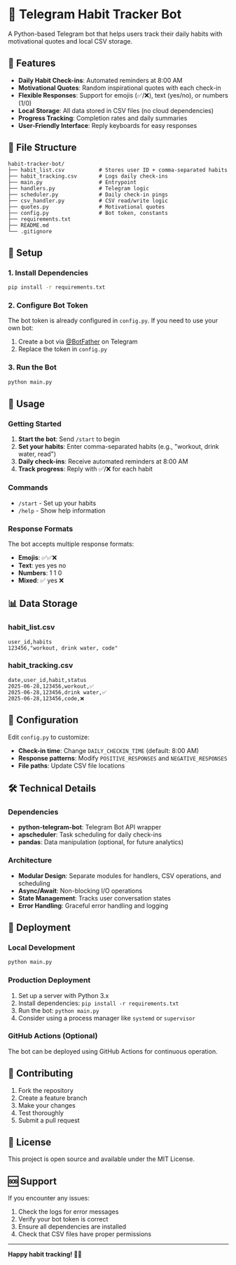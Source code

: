 # 🤖 Telegram Habit Tracker Bot

A Python-based Telegram bot that helps users track their daily habits with motivational quotes and local CSV storage.

## 🎯 Features

- **Daily Habit Check-ins**: Automated reminders at 8:00 AM
- **Motivational Quotes**: Random inspirational quotes with each check-in
- **Flexible Responses**: Support for emojis (✅/❌), text (yes/no), or numbers (1/0)
- **Local Storage**: All data stored in CSV files (no cloud dependencies)
- **Progress Tracking**: Completion rates and daily summaries
- **User-Friendly Interface**: Reply keyboards for easy responses

## 📁 File Structure

```
habit-tracker-bot/
├── habit_list.csv           # Stores user ID + comma-separated habits
├── habit_tracking.csv       # Logs daily check-ins
├── main.py                  # Entrypoint
├── handlers.py              # Telegram logic
├── scheduler.py             # Daily check-in pings
├── csv_handler.py           # CSV read/write logic
├── quotes.py                # Motivational quotes
├── config.py                # Bot token, constants
├── requirements.txt
├── README.md
└── .gitignore
```

## 🚀 Setup

### 1. Install Dependencies

```bash
pip install -r requirements.txt
```

### 2. Configure Bot Token

The bot token is already configured in `config.py`. If you need to use your own bot:

1. Create a bot via [@BotFather](https://t.me/botfather) on Telegram
2. Replace the token in `config.py`

### 3. Run the Bot

```bash
python main.py
```

## 📱 Usage

### Getting Started

1. **Start the bot**: Send `/start` to begin
2. **Set your habits**: Enter comma-separated habits (e.g., "workout, drink water, read")
3. **Daily check-ins**: Receive automated reminders at 8:00 AM
4. **Track progress**: Reply with ✅/❌ for each habit

### Commands

- `/start` - Set up your habits
- `/help` - Show help information

### Response Formats

The bot accepts multiple response formats:

- **Emojis**: ✅✅❌
- **Text**: yes yes no
- **Numbers**: 1 1 0
- **Mixed**: ✅ yes ❌

## 📊 Data Storage

### habit_list.csv
```csv
user_id,habits
123456,"workout, drink water, code"
```

### habit_tracking.csv
```csv
date,user_id,habit,status
2025-06-28,123456,workout,✅
2025-06-28,123456,drink water,✅
2025-06-28,123456,code,❌
```

## 🔧 Configuration

Edit `config.py` to customize:

- **Check-in time**: Change `DAILY_CHECKIN_TIME` (default: 8:00 AM)
- **Response patterns**: Modify `POSITIVE_RESPONSES` and `NEGATIVE_RESPONSES`
- **File paths**: Update CSV file locations

## 🛠️ Technical Details

### Dependencies

- **python-telegram-bot**: Telegram Bot API wrapper
- **apscheduler**: Task scheduling for daily check-ins
- **pandas**: Data manipulation (optional, for future analytics)

### Architecture

- **Modular Design**: Separate modules for handlers, CSV operations, and scheduling
- **Async/Await**: Non-blocking I/O operations
- **State Management**: Tracks user conversation states
- **Error Handling**: Graceful error handling and logging

## 🚀 Deployment

### Local Development
```bash
python main.py
```

### Production Deployment
1. Set up a server with Python 3.x
2. Install dependencies: `pip install -r requirements.txt`
3. Run the bot: `python main.py`
4. Consider using a process manager like `systemd` or `supervisor`

### GitHub Actions (Optional)
The bot can be deployed using GitHub Actions for continuous operation.

## 🤝 Contributing

1. Fork the repository
2. Create a feature branch
3. Make your changes
4. Test thoroughly
5. Submit a pull request

## 📝 License

This project is open source and available under the MIT License.

## 🆘 Support

If you encounter any issues:

1. Check the logs for error messages
2. Verify your bot token is correct
3. Ensure all dependencies are installed
4. Check that CSV files have proper permissions

---

**Happy habit tracking! 🎯✨** 